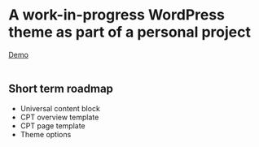 # A work-in-progress WordPress theme as part of a personal project

<a href="https://wptheme.bartbos.com/">Demo</a>
<br><br>
<h2>Short term roadmap</h2>
<ul>
<li>
Universal content block
  </li>
  <li>
CPT overview template
      </li>
    <li>
CPT page template
        </li>
      <li>
Theme options
          </li>
</ul>
